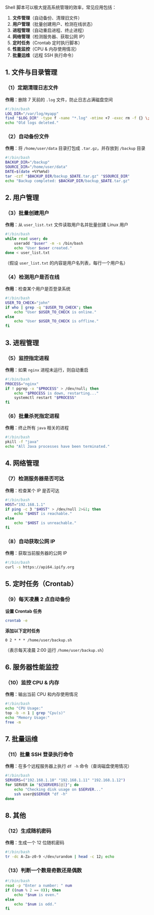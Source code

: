 Shell 脚本可以极大提高系统管理的效率，常见应用包括：
1. **文件管理**（自动备份、清理旧文件）
2. **用户管理**（批量创建用户、检测在线状态）
3. **进程管理**（自动重启进程、终止进程）
4. **网络管理**（检测服务器、获取公网 IP）
5. **定时任务**（Crontab 定时执行脚本）
6. **性能监控**（CPU & 内存使用情况）
7. **批量运维**（远程 SSH 执行命令）  

## **1. 文件与目录管理**
### **（1）定期清理日志文件**
**作用**：删除 7 天前的 `.log` 文件，防止日志占满磁盘空间  
```sh
#!/bin/bash
LOG_DIR="/var/log/myapp"
find "$LOG_DIR" -type f -name "*.log" -mtime +7 -exec rm -f {} \;
echo "Old logs deleted."
```

### **（2）自动备份文件**
**作用**：将 `/home/user/data` 目录打包成 `.tar.gz`，并存放到 `/backup` 目录  
```sh
#!/bin/bash
BACKUP_DIR="/backup"
SOURCE_DIR="/home/user/data"
DATE=$(date +%Y%m%d)
tar -czf "$BACKUP_DIR/backup_$DATE.tar.gz" "$SOURCE_DIR"
echo "Backup completed: $BACKUP_DIR/backup_$DATE.tar.gz"
```



## **2. 用户管理**
### **（3）批量创建用户**
**作用**：从 `user_list.txt` 文件读取用户名并批量创建 Linux 用户  
```sh
#!/bin/bash
while read user; do
    useradd "$user" -m -s /bin/bash
    echo "User $user created."
done < user_list.txt
```
（假设 `user_list.txt` 的内容是用户名列表，每行一个用户名）

### **（4）检测用户是否在线**
**作用**：检查某个用户是否登录系统  
```sh
#!/bin/bash
USER_TO_CHECK="john"
if who | grep -q "$USER_TO_CHECK"; then
    echo "User $USER_TO_CHECK is online."
else
    echo "User $USER_TO_CHECK is offline."
fi
```



## **3. 进程管理**
### **（5）监控指定进程**
**作用**：如果 `nginx` 进程未运行，则自动重启  
```sh
#!/bin/bash
PROCESS="nginx"
if ! pgrep -x "$PROCESS" > /dev/null; then
    echo "$PROCESS is down, restarting..."
    systemctl restart "$PROCESS"
fi
```

### **（6）批量杀死指定进程**
**作用**：终止所有 `java` 相关的进程  
```sh
#!/bin/bash
pkill -f "java"
echo "All Java processes have been terminated."
```



## **4. 网络管理**
### **（7）检测服务器是否可达**
**作用**：检查某个 IP 是否可达  
```sh
#!/bin/bash
HOST="192.168.1.1"
if ping -c 3 "$HOST" > /dev/null 2>&1; then
    echo "$HOST is reachable."
else
    echo "$HOST is unreachable."
fi
```

### **（8）自动获取公网 IP**
**作用**：获取当前服务器的公网 IP  
```sh
#!/bin/bash
curl -s https://api64.ipify.org
```



## **5. 定时任务（Crontab）**
### **（9）每天凌晨 2 点自动备份**
**设置 Crontab 任务**
```sh
crontab -e
```
**添加以下定时任务**
```
0 2 * * * /home/user/backup.sh
```
（表示每天凌晨 2:00 运行 `/home/user/backup.sh`）


## **6. 服务器性能监控**
### **（10）监控 CPU & 内存**
**作用**：输出当前 CPU 和内存使用情况  
```sh
#!/bin/bash
echo "CPU Usage:"
top -b -n 1 | grep "Cpu(s)"
echo "Memory Usage:"
free -m
```



## **7. 批量运维**
### **（11）批量 SSH 登录执行命令**
**作用**：在多个远程服务器上执行 `df -h` 命令（查询磁盘使用情况）  
```sh
#!/bin/bash
SERVERS=("192.168.1.10" "192.168.1.11" "192.168.1.12")
for SERVER in "${SERVERS[@]}"; do
    echo "Checking disk usage on $SERVER..."
    ssh user@$SERVER "df -h"
done
```


## **8. 其他**
### **（12）生成随机密码**
**作用**：生成一个 12 位随机密码  
```sh
#!/bin/bash
tr -dc A-Za-z0-9 </dev/urandom | head -c 12; echo
```

### **（13）判断一个数是奇数还是偶数**
```sh
#!/bin/bash
read -p "Enter a number: " num
if ((num % 2 == 0)); then
    echo "$num is even."
else
    echo "$num is odd."
fi
```

